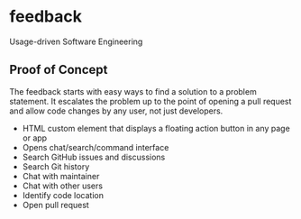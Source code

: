 # feedback
Usage-driven Software Engineering

## Proof of Concept

The feedback starts with easy ways to find a solution to a problem statement. It escalates the problem up to the point of opening a pull request and allow code changes by any user, not just developers.

- HTML custom element that displays a floating action button in any page or app
- Opens chat/search/command interface
- Search GitHub issues and discussions
- Search Git history
- Chat with maintainer
- Chat with other users
- Identify code location
- Open pull request
